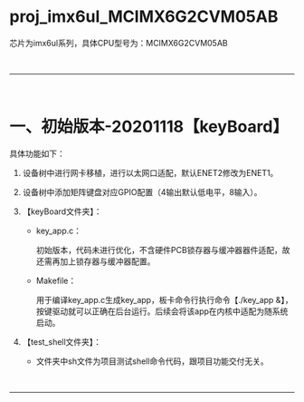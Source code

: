 # proj_imx6ul_MCIMX6G2CVM05AB
芯片为imx6ul系列，具体CPU型号为：MCIMX6G2CVM05AB



<br>

---

<br>



# 一、初始版本-20201118【keyBoard】

具体功能如下：

1. 设备树中进行网卡移植，进行以太网口适配，默认ENET2修改为ENET1。

2. 设备树中添加矩阵键盘对应GPIO配置（4输出默认低电平，8输入）。

3. 【keyBoard文件夹】：

   * key_app.c：

     初始版本，代码未进行优化，不含硬件PCB锁存器与缓冲器器件适配，故还需再加上锁存器与缓冲器配置。

   * Makefile：

     用于编译key_app.c生成key_app，板卡命令行执行命令【./key_app &】，按键驱动就可以正确在后台运行。后续会将该app在内核中适配为随系统启动。

4. 【test_shell文件夹】：

   * 文件夹中sh文件为项目测试shell命令代码，跟项目功能交付无关。



<br>

---

<br>









